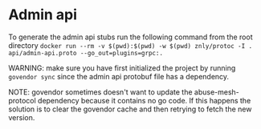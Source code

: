 # Admin api

To generate the admin api stubs run the following command from the root directory `docker run --rm -v $(pwd):$(pwd) -w $(pwd) znly/protoc -I . api/admin-api.proto --go_out=plugins=grpc:.`

WARNING: make sure you have first initialized the project by running `govendor sync` since the admin api protobuf file has a dependency.

NOTE: govendor sometimes doesn't want to update the abuse-mesh-protocol dependency because it contains no go code. If this happens the solution is to clear the govendor cache and then retrying to fetch the new version.